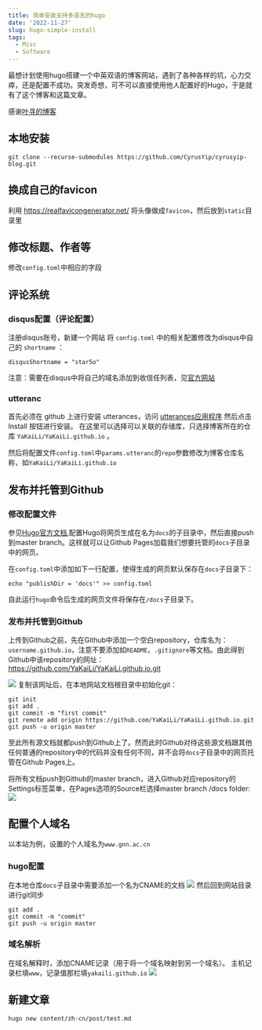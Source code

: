 ```yaml
---
title: 简单安装支持多语言的hugo
date: '2022-11-27'
slug: hugo-simple-install
tags:
  - Misc
  - Software
---
```

最想计划使用hugo搭建一个中英双语的博客网站，遇到了各种各样的坑，心力交瘁，还是配置不成功。突发奇想，可不可以直接使用他人配置好的Hugo，于是就有了这个博客和这篇文章。

感谢[叶寻的博客](https://github.com/CyrusYip/cyrusyip-blog)

## 本地安装
```
git clone --recurse-submodules https://github.com/CyrusYip/cyrusyip-blog.git

```
## 换成自己的favicon
利用 <https://realfavicongenerator.net/> 将头像做成`favicon`，然后放到`static`目录里
## 修改标题、作者等
修改`config.toml`中相应的字段

## 评论系统
### disqus配置（评论配置）

注册disqus账号，新建一个网站
将 `config.toml` 中的相关配置修改为disqus中自己的 `shortname` ：
```
disqusShortname = "star5o"
```
注意：需要在disqus中将自己的域名添加到收信任列表，见[官方网站](https://help.disqus.com/en/articles/1717206-how-to-use-trusted-domains)

### utteranc
首先必须在 github 上进行安装 utterances，访问 [utterances应用程序](https://github.com/apps/utterances) 然后点击 Install 按钮进行安装。
在这里可以选择可以关联的存储库，只选择博客所在的仓库 `YaKaiLi/YaKaiLi.github.io` 。

然后将配置文件`config.toml`中`params.utteranc`的`repo`参数修改为博客仓库名称，如`YaKaiLi/YaKaiLi.github.io`

## 发布并托管到Github
### 修改配置文件
参见[Hugo官方文档](https://gohugo.io/hosting-and-deployment/hosting-on-github/),配置Hugo将网页生成在名为`docs`的子目录中，然后直接push到master branch。这样就可以让Github Pages加载我们想要托管的`docs`子目录中的网页。

在`config.toml`中添加如下一行配置，使得生成的网页默认保存在`docs`子目录下：
```
echo "publishDir = 'docs'" >> config.toml
```
自此运行`hugo`命令后生成的网页文件将保存在`/docs`子目录下。

### 发布并托管到Github
上传到Github之前，先在Github中添加一个空白repository，仓库名为：`username.github.io`，注意不要添加如`README`，`.gitignore`等文档。由此得到Github中该repository的网址：<https://github.com/YaKaiLi/YaKaiLi.github.io.git>

![](https://blog-oss-1252232218.cos.ap-beijing.myqcloud.com/%E6%88%AA%E5%B1%8F2022-11-25%2022.11.58.png)
复制该网址后，在本地网站文档根目录中初始化git：

```
git init
git add .
git commit -m "first commit"
git remote add origin https://github.com/YaKaiLi/YaKaiLi.github.io.git
git push -u origin master
```

至此所有源文档就都push到Github上了。然而此时Github对待这些源文档跟其他任何普通的repository中的代码并没有任何不同，并不会将`docs`子目录中的网页托管在Github Pages上。

将所有文档push到Github的master branch，进入Github对应repository的Settings标签菜单，在Pages选项的Source栏选择master branch /docs folder:
![](https://blog-oss-1252232218.cos.ap-beijing.myqcloud.com/%E6%88%AA%E5%B1%8F2022-11-25%2022.29.36.png)

## 配置个人域名
以本站为例，设置的个人域名为`www.gnn.ac.cn`
### hugo配置
在本地仓库`docs`子目录中需要添加一个名为CNAME的文档
![](https://blog-oss-1252232218.cos.ap-beijing.myqcloud.com/fix-dir/star5o/Desktop/2022/11/27/14-45-12-4a79ee47ee4aab06a968f61fbedc139e-928291.png)
然后回到网站目录进行git同步
```
git add .
git commit -m "commit"
git push -u origin master
```

### 域名解析
<!-- 1、添加A记录（即地址记录，用来指定域名的IP地址），主机记录（Name）栏填www，记录值(Target)那栏填Github服务器IP地址（即your_name.github.io的IP地址）
![](https://blog-oss-1252232218.cos.ap-beijing.myqcloud.com/fix-dir/TemporaryItems/NSIRD_screencaptureui_ikHhPb/2022/11/25/22-56-43-d6d5169f3a39225b581fad8452028ed2-552c42.png)
2、 -->

在域名解释时，添加CNAME记录（用于将一个域名映射到另一个域名）。
主机记录栏填`www`，记录值那栏填`yakaili.github.io`
![](https://blog-oss-1252232218.cos.ap-beijing.myqcloud.com/fix-dir/TemporaryItems/NSIRD_screencaptureui_7kBVbA/2022/11/27/14-58-34-6f94d010344dde1c6bc4f4b9333cdbd0-a4dcab.png)


## 新建文章
```
hugo new content/zh-cn/post/test.md

```